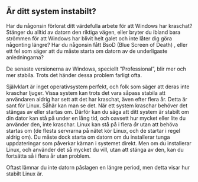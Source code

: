 ﻿

<div id="corps">

<h2>Är ditt system instabilt?</h2>

Har du någonsin förlorat ditt värdefulla arbete för att Windows har kraschat? Stänger du alltid av datorn den riktiga vägen, eller bryter du ibland bara strömmen för att Windows har blivit helt galet och inte låter dig göra någonting längre? Har du någonsin fått BsoD (Blue Screen of Death) , eller ett fel som säger att du måste starta om datorn av de underligaste anledningarna?

De senaste versionerna av Windows, speciellt ”Professional”, blir mer och mer stabila. Trots det händer dessa problem farligt ofta.

Självklart är inget operativsystem perfekt, och folk som säger att deras inte kraschar ljuger. Vissa system kan trots det vara såpass stabila att användaren aldrig har sett att det har kraschat, även efter flera år. Detta är sant för Linux. Såhär kan man se det. När ett system kraschar behöver det stängas av eller startas om. Därför kan du säga att ditt system är stabilt om din dator kan stå på under en lång tid, och oavsett hur mycket eller lite du använder den, inte kraschar. Linux kan stå på i flera <i>år</i> utan att behöva startas om (de flesta servrarna på nätet kör Linux, och de startar i regel aldrig om). Du måste dock starta om datorn om du installerar tunga uppdateringar som påverkar kärnan i systemet direkt. Men om du installerar Linux, och använder det så mycket du vill, utan att stänga av den, kan du fortsätta så i flera år utan problem.

Oftast lämnar du inte datorn påslagen en längre period, men detta visar hur stabilt Linux är.

</div>


